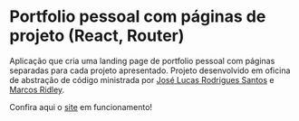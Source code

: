 # Portfolio pessoal com páginas de projeto (React, Router)

Aplicação que cria uma landing page de portfolio pessoal com páginas separadas para cada projeto apresentado. Projeto desenvolvido em oficina de abstração de código ministrada por [José Lucas Rodrigues Santos](https://github.com/joselucassr/) e [Marcos Ridley](https://github.com/MarcosRidley/).

Confira aqui o [site](https://portfolio-react-router.vercel.app/) em funcionamento!
